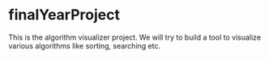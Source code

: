 # finalYearProject
This is the algorithm visualizer project. We will try to build a tool to visualize various algorithms like sorting, searching etc.
